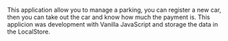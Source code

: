 This application allow you to manage a parking, you can register a new car, then you can take out the car and know how much the payment is. 
This applicion was development with Vanilla JavaScript and storage the data in the LocalStore.
